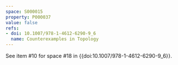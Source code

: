 ```yaml
---
space: S000015
property: P000037
value: false
refs:
- doi: 10.1007/978-1-4612-6290-9_6
  name: Counterexamples in Topology
---
```



See item #10 for space #18 in {{doi:10.1007/978-1-4612-6290-9_6}}.
